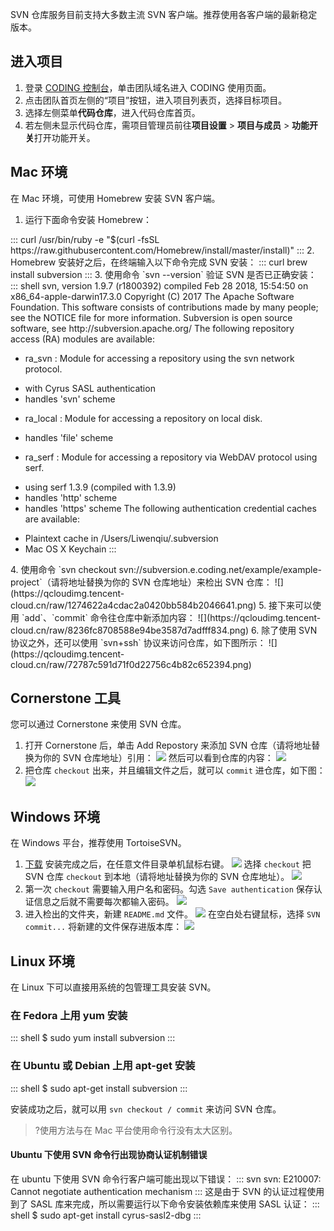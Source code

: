 SVN 仓库服务目前支持大多数主流 SVN 客户端。推荐使用各客户端的最新稳定版本。

## 进入项目

1. 登录 [CODING 控制台](https://console.cloud.tencent.com/coding)，单击团队域名进入 CODING 使用页面。
2. 点击团队首页左侧的“项目”按钮，进入项目列表页，选择目标项目。
3. 选择左侧菜单**代码仓库**，进入代码仓库首页。
4. 若左侧未显示代码仓库，需项目管理员前往**项目设置** > **项目与成员** > **功能开关**打开功能开关。

## Mac 环境
在 Mac 环境，可使用 Homebrew 安装 SVN 客户端。

1.  运行下面命令安装 Homebrew：
<dx-codeblock>
:::  curl
/usr/bin/ruby -e "$(curl -fsSL https://raw.githubusercontent.com/Homebrew/install/master/install)"
:::
</dx-codeblock>
2. Homebrew 安装好之后，在终端输入以下命令完成 SVN 安装：
<dx-codeblock>
:::  curl
brew install subversion
:::
</dx-codeblock>
3. 使用命令 `svn --version` 验证 SVN 是否已正确安装：
<dx-codeblock>
:::  shell
svn, version 1.9.7 (r1800392)
compiled Feb 28 2018, 15:54:50 on x86_64-apple-darwin17.3.0
Copyright (C) 2017 The Apache Software Foundation.
This software consists of contributions made by many people;
see the NOTICE file for more information.
Subversion is open source software, see http://subversion.apache.org/
The following repository access (RA) modules are available:
 
* ra_svn : Module for accessing a repository using the svn network protocol.
- with Cyrus SASL authentication
- handles 'svn' scheme
* ra_local : Module for accessing a repository on local disk.
- handles 'file' scheme
* ra_serf : Module for accessing a repository via WebDAV protocol using serf.
- using serf 1.3.9 (compiled with 1.3.9)
- handles 'http' scheme
- handles 'https' scheme
The following authentication credential caches are available:
* Plaintext cache in /Users/Liwenqiu/.subversion
* Mac OS X Keychain
:::
</dx-codeblock>
4. 使用命令 `svn checkout svn://subversion.e.coding.net/example/example-project`（请将地址替换为你的 SVN 仓库地址）来检出 SVN 仓库：
![](https://qcloudimg.tencent-cloud.cn/raw/1274622a4cdac2a0420bb584b2046641.png)
5. 接下来可以使用 `add`、`commit` 命令往仓库中新添加内容：
![](https://qcloudimg.tencent-cloud.cn/raw/8236fc8708588e94be3587d7adfff834.png)
6. 除了使用 SVN 协议之外，还可以使用 `svn+ssh` 协议来访问仓库，如下图所示：
![](https://qcloudimg.tencent-cloud.cn/raw/72787c591d71f0d22756c4b82c652394.png)

## Cornerstone 工具
您可以通过 Cornerstone 来使用 SVN 仓库。
1. 打开 Cornerstone 后，单击 Add Repostory 来添加 SVN 仓库（请将地址替换为你的 SVN 仓库地址）引用：
![](https://qcloudimg.tencent-cloud.cn/raw/a981abfaca7eac488508cce5f29f3835.png)
然后可以看到仓库的内容：
![](https://qcloudimg.tencent-cloud.cn/raw/9f97ad882b1eb2d93ec79258b3202a7c.png)
2. 把仓库 `checkout` 出来，并且编辑文件之后，就可以 `commit` 进仓库，如下图：
![](https://qcloudimg.tencent-cloud.cn/raw/1d8e741305eb3f20e4489dbf95627f6d.png)

## Windows 环境
在 Windows 平台，推荐使用 TortoiseSVN。
1. [下载](https://tortoisesvn.net/downloads.html) 安装完成之后，在任意文件目录单机鼠标右键。
![](https://qcloudimg.tencent-cloud.cn/raw/e53ea2f17ac5d9782c42c4f85aa158bb.png)
选择 `checkout` 把 SVN 仓库 `checkout` 到本地（请将地址替换为你的 SVN 仓库地址）。
![](https://qcloudimg.tencent-cloud.cn/raw/082024fc1daffb9695b6096c5c0f1de9.png)
2. 第一次 `checkout` 需要输入用户名和密码。勾选 `Save authentication` 保存认证信息之后就不需要每次都输入密码。
![](https://qcloudimg.tencent-cloud.cn/raw/8f8bde285ecc5a46bbe31ccb723a2484.png)
3. 进入检出的文件夹，新建 `README.md` 文件。
![](https://qcloudimg.tencent-cloud.cn/raw/6bdd2488cce1c0dfb4f7a88e66afcc2e.png)
在空白处右键鼠标，选择 `SVN commit...` 将新建的文件保存进版本库：
![](https://qcloudimg.tencent-cloud.cn/raw/d494de1ddd16038b3f3544859e52e78e.png)

## Linux 环境
在 Linux 下可以直接用系统的包管理工具安装 SVN。

### 在 Fedora 上用 yum 安装
<dx-codeblock>
:::  shell
$ sudo yum install subversion
:::
</dx-codeblock>

### 在 Ubuntu 或 Debian 上用 apt-get 安装
<dx-codeblock>
:::  shell
$ sudo apt-get install subversion
:::
</dx-codeblock>

安装成功之后，就可以用 `svn checkout / commit` 来访问 SVN 仓库。
>?使用方法与在 Mac 平台使用命令行没有太大区别。

#### Ubuntu 下使用 SVN 命令行出现协商认证机制错误
在 ubuntu 下使用 SVN 命令行客户端可能出现以下错误：
<dx-codeblock>
:::  svn
svn: E210007: Cannot negotiate authentication mechanism
:::
</dx-codeblock>
这是由于 SVN 的认证过程使用到了 SASL 库来完成，所以需要运行以下命令安装依赖库来使用 SASL 认证：
<dx-codeblock>
:::  shell
$ sudo apt-get install cyrus-sasl2-dbg
:::
</dx-codeblock>